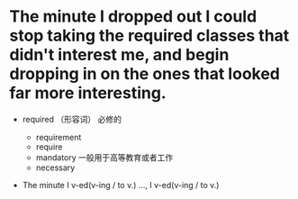 # The minute I dropped out I could stop taking the required classes that didn't interest me, and begin dropping in on the ones that looked far more interesting.
- required （形容词） 必修的
  - requirement
  - require
  - mandatory 一般用于高等教育或者工作
  - necessary

- The minute I v-ed(v-ing / to v.) ..., I v-ed(v-ing / to v.)
